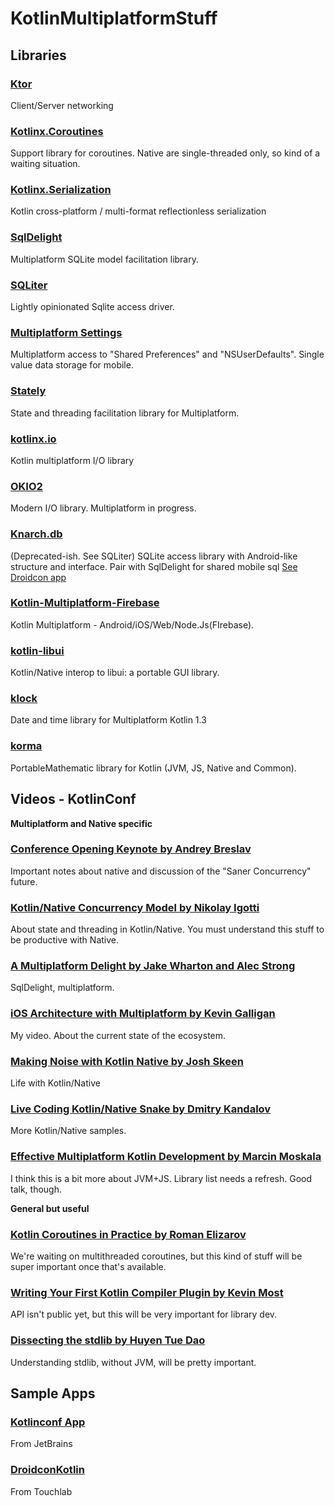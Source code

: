 # KotlinMultiplatformStuff

## Libraries

### [Ktor](https://github.com/ktorio/ktor)

Client/Server networking

### [Kotlinx.Coroutines](https://github.com/Kotlin/kotlinx.coroutines)

Support library for coroutines. Native are single-threaded only, so kind of a
waiting situation.

### [Kotlinx.Serialization](https://github.com/Kotlin/kotlinx.serialization)

Kotlin cross-platform / multi-format reflectionless serialization

### [SqlDelight](https://github.com/square/sqldelight/)

Multiplatform SQLite model facilitation library.

### [SQLiter](https://github.com/touchlab/SQLiter)

Lightly opinionated Sqlite access driver.

### [Multiplatform Settings](https://github.com/russhwolf/multiplatform-settings)

Multiplatform access to "Shared Preferences" and "NSUserDefaults". Single value
data storage for mobile.

### [Stately](https://github.com/touchlab/Stately)

State and threading facilitation library for Multiplatform.

### [kotlinx.io](https://github.com/Kotlin/kotlinx-io)

Kotlin multiplatform I/O library

### [OKIO2](https://github.com/square/okio)

Modern I/O library. Multiplatform in progress.

### [Knarch.db](https://github.com/touchlab/knarch.db)

(Deprecated-ish. See SQLiter) SQLite access library with Android-like structure and interface. Pair with
SqlDelight for shared mobile sql [See Droidcon app](https://github.com/touchlab/DroidconKotlin/)

### [Kotlin-Multiplatform-Firebase](https://github.com/RubyLichtenstein/Kotlin-Multiplatform-Firebase)

Kotlin Multiplatform - Android/iOS/Web/Node.Js(FIrebase).

### [kotlin-libui](https://github.com/msink/kotlin-libui)

Kotlin/Native interop to libui: a portable GUI library.

### [klock](https://github.com/korlibs/klock)

Date and time library for Multiplatform Kotlin 1.3

### [korma](https://github.com/korlibs/korma)

PortableMathematic library for Kotlin (JVM, JS, Native and Common).

## Videos - KotlinConf

**Multiplatform and Native specific**

### [Conference Opening Keynote by Andrey Breslav](https://www.youtube.com/watch?v=PsaFVLr8t4E)

Important notes about native and discussion of the "Saner Concurrency" future.

### [Kotlin/Native Concurrency Model by Nikolay Igotti](https://www.youtube.com/watch?v=nw6YTfEyfO0)

About state and threading in Kotlin/Native. You must understand this stuff to be productive
with Native.

### [A Multiplatform Delight by Jake Wharton and Alec Strong](https://www.youtube.com/watch?v=WkIry790PHI)

SqlDelight, multiplatform.

### [iOS Architecture with Multiplatform by Kevin Galligan](https://www.youtube.com/watch?v=Dul17VSiejo)

My video. About the current state of the ecosystem.

### [Making Noise with Kotlin Native by Josh Skeen](https://www.youtube.com/watch?v=vc04QKnryKs)

Life with Kotlin/Native

### [Live Coding Kotlin/Native Snake by Dmitry Kandalov](https://www.youtube.com/watch?v=U-gdJQeOVAk)

More Kotlin/Native samples.

### [Effective Multiplatform Kotlin Development by Marcin Moskala](https://www.youtube.com/watch?v=UyTBXEZ983g)

I think this is a bit more about JVM+JS. Library list needs a refresh. Good talk, though.

**General but useful**

### [Kotlin Coroutines in Practice by Roman Elizarov](https://www.youtube.com/watch?v=a3agLJQ6vt8)

We're waiting on multithreaded coroutines, but this kind of stuff will be super important
once that's available.

### [Writing Your First Kotlin Compiler Plugin by Kevin Most](https://www.youtube.com/watch?v=w-GMlaziIyo)

API isn't public yet, but this will be very important for library dev.

### [Dissecting the stdlib by Huyen Tue Dao](https://www.youtube.com/watch?v=Fzt_9I733Yg)

Understanding stdlib, without JVM, will be pretty important.

## Sample Apps

### [Kotlinconf App](https://github.com/JetBrains/kotlinconf-app)

From JetBrains

### [DroidconKotlin](https://github.com/touchlab/DroidconKotlin/)

From Touchlab

